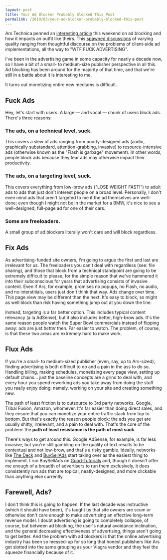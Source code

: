 ```yaml
---
layout: post
title: Your Ad Blocker Probably Blocked This Post
permalink: /2010/03/your-ad-blocker-probably-blocked-this-post
---
```


Ars Technica penned an [interesting article](http://arstechnica.com/business/news/2010/03/why-ad-blocking-is-devastating-to-the-sites-you-love.ars?utm_source=rss&utm_medium=rss&utm_campaign=rss) this weekend on ad blocking and how it impacts an outfit like theirs. This [spawned discussions](http://www.reddit.com/r/technology/comments/ba3b7/why_ad_blocking_is_devastating_to_the_sites_you/) of varying quality ranging from thoughtful discourse on the problems of client-side ad implementations, all the way to "WTF FUCK ADVERTISING".

I've been in the advertising game in some capacity for nearly a decade now, so I have a bit of a small- to medium-size publisher perspective in all this. Ad blocking has been around for the majority of that time, and that we're still in a battle about it is interesting to me.

It turns out monetizing entire new mediums is difficult.

## Fuck Ads

Hey, let's start with users. A large — and vocal — chunk of users block ads. There's three reasons:

### The ads, on a technical level, suck.
This covers a slew of ads ranging from poorly-designed ads (audio, graphically substandard, attention-grabbing, invasive) to resource-intensive ads (otherwise known as the "Flash is garbage" movement). In other words, people block ads because they fear ads may otherwise impact their productivity.

### The ads, on a targeting level, suck.
This covers everything from low-brow ads ("LOSE WEIGHT FAST!") to adult ads to ads that just don't interest people on a broad level. Personally, I don't even mind ads that aren't targeted to me if the ad themselves are well-done; even though I might not be in the market for a BMW, it's nice to see a well-designed, full-page ad for one of their cars.

### Some are freeloaders.
A small group of ad blockers literally won't care and will block regardless.

## Fix Ads

As advertising-funded site owners, I'm going to argue the first and last are irrelevant for us. The freeloaders you can't deal with regardless (see: file sharing), and those that block from a technical standpoint are going to be extremely difficult to please, for the simple reason that we've hammered it into their subconscious for years that advertising consists of invasive content. Even if Ars, for example, promises no popups, no Flash, no audio, and no interstitials, users just don't think that way. Ads change over time. This page view may be different than the next. It's easy to block, so might as well block than risk having something jump out at you down the line.

Instead, targeting is a far better option. This includes typical content relevancy (a la AdSense), but it also includes better, high-brow ads. It's the same reason people watch the Super Bowl commercials instead of flipping away: ads are just *better* then. Far easier to watch. The problem, of course, is that these two areas are extremely hard to make work.

## Flux Ads

If you're a small- to medium-sized publisher (even, say, up to Ars-sized), finding advertising is both difficult to do and a pain in the ass to do so. Handling billing, making schedules, monetizing every page view, setting up default chains... just the baseline concepts are a grind to deal with, and every hour you spend reworking ads you take away from doing the stuff you really enjoy doing: namely, working on your site and creating something new. 

The path of least friction is to outsource to 3rd party networks. Google, Tribal Fusion, Amazon, whomever. It's far easier than doing direct sales, and they ensure that you can monetize your entire traffic stack from top to bottom. But that's exactly the reason people block: the ads you get are usually shitty, irrelevant, and a pain to deal with. That's the core of the problem: the **path of least resistance is the path of most suck**.

There's ways to get around this. Google AdSense, for example, is far less invasive, but you're still gambling on the quality of text results to be contextual and not low-brow, and that's a risky gamble. Ideally, networks like [The Deck](http://decknetwork.net/) and [BuySellAds](http://buysellads.com) start taking over as the easiest thing to implement. I run BuySellAds on [Good-Tutorials](http://www.good-tutorials.com) and, though it doesn't offer me enough of a breadth of advertisers to run them exclusively, it does consistently run ads that are topical, neatly-designed, and more clickable than anything else currently.

## Farewell, Ads?

I don't think this is going to happen. If the last decade was instructive (which it should have been), it's taught us that site owners are scum or otherwise don't care enough to make advertising an effective long-term revenue model. I doubt advertising is going to completely collapse, of course, but between ad blocking, the user's natural avoidance inclination, and the general decreasing effectiveness of advertising, things aren't going to get better. And the problem with ad blockers is that the online advertising industry has been so messed-up for so long that honest publishers like Ars get slotted into the same grouping as your Viagra vendor and they feel the squeeze financially because of it.
